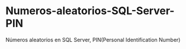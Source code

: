 Numeros-aleatorios-SQL-Server-PIN
=================================

Números aleatorios en SQL Server, PIN(Personal Identification Number)